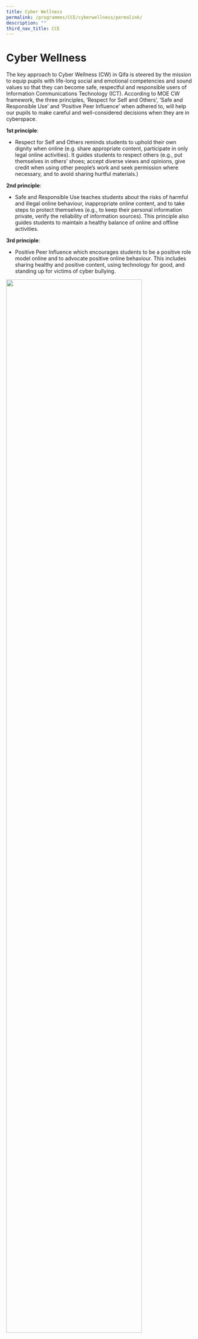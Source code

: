 ```yaml
---
title: Cyber Wellness
permalink: /programmes/CCE/cyberwellness/permalink/
description: ""
third_nav_title: CCE
---
```

Cyber Wellness
==============

The key approach to Cyber Wellness (CW) in Qifa is steered by the mission to equip pupils with life-long social and emotional competencies and sound values so that they can become safe, respectful and responsible users of Information Communications Technology (ICT). According to MOE CW framework, the three principles, ‘Respect for Self and Others’, ‘Safe and Responsible Use’ and ‘Positive Peer Influence’ when adhered to, will help our pupils to make careful and well-considered decisions when they are in cyberspace.

**1st principle**:

*   Respect for Self and Others reminds students to uphold their own dignity when online (e.g. share appropriate content, participate in only legal online activities). It guides students to respect others (e.g., put themselves in others’ shoes; accept diverse views and opinions, give credit when using other people’s work and seek permission where necessary, and to avoid sharing hurtful materials.)

**2nd principle**:

*   Safe and Responsible Use teaches students about the risks of harmful and illegal online behaviour, inappropriate online content, and to take steps to protect themselves (e.g., to keep their personal information private, verify the reliability of information sources). This principle also guides students to maintain a healthy balance of online and offline activities.

**3rd principle**:

*   Positive Peer Influence which encourages students to be a positive role model online and to advocate positive online behaviour. This includes sharing healthy and positive content, using technology for good, and standing up for victims of cyber bullying.

<img style="width:85%" src="/images/cyberwellness.jpg">

Qifa has implemented a holistic approach to CW education guided by the framework. This comprises CW lessons during Form Teacher Guidance Period (FTGP), assembly talks, and CW school-wide programmes that aim to develop and empower our pupils into responsible digital learners.

CW lessons during FTGP periods aim to equip students with life-long social-emotional competencies and sound values, so that they can become safe, respectful, and responsible users of ICT.

  

**Form Teacher Guidance Period (FTGP) lessons on CW**

The FTGP lessons on CW were carried out in Semester 1. These lessons seek&nbsp;to equip students with life-long social-emotional competencies and sound values so that they can become safe, respectful and responsible user of Information Communications Technology (ICT). The CW lessons conducted are as follows:

<style type="text/css">
.tg  {border-collapse:collapse;border-spacing:0;}
.tg td{border-color:black;border-style:solid;border-width:1px;font-family:Arial, sans-serif;font-size:14px;
  overflow:hidden;padding:10px 5px;word-break:normal;}
.tg th{border-color:black;border-style:solid;border-width:1px;font-family:Arial, sans-serif;font-size:14px;
  font-weight:normal;overflow:hidden;padding:10px 5px;word-break:normal;}
.tg .tg-qrq8{background-color:#FFF;color:#565656;font-weight:bold;text-align:left;vertical-align:top}
.tg .tg-njgx{background-color:#FFF;color:#565656;text-align:left;vertical-align:top}
.tg .tg-cxj1{background-color:#E6F1F4;color:#565656;text-align:left;vertical-align:top}
</style>
<table class="tg">
<thead>
  <tr>
    <th class="tg-qrq8">Level</th>
    <th class="tg-njgx">Lessons Covered </th>
  </tr>
</thead>
<tbody>
  <tr>
    <td class="tg-cxj1">Primary 1</td>
    <td class="tg-cxj1">Surf Safe</td>
  </tr>
  <tr>
    <td class="tg-njgx">Primary 2</td>
    <td class="tg-njgx">I Can Manage IT &amp; Basic Netiquette</td>
  </tr>
  <tr>
    <td class="tg-cxj1">Primary 3</td>
    <td class="tg-cxj1">Stay Safe in the Cyberworld &amp; Be a Cyberworld Safety Ambassador</td>
  </tr>
  <tr>
    <td class="tg-njgx">Primary 4</td>
    <td class="tg-njgx">Too Much Too Little &amp; Explore the Internet</td>
  </tr>
  <tr>
    <td class="tg-cxj1">Primary 5</td>
    <td class="tg-cxj1">When Words Hurt &amp; Cut and Paste</td>
  </tr>
  <tr>
    <td class="tg-njgx">Primary 6</td>
    <td class="tg-njgx">Navigating the Internet &amp; Scams and Spam</td>
  </tr>
</tbody>
</table>

Beyond CW lessons in FTGP and CCE, subject teachers infuse new media literacies as well as CW skills (e.g., not sharing of passwords, logging out of shared computers) into ICT-enabled lessons. Our school has initiated programmes such as Assembly talks and Cyber Wellness Day, to supplement the lessons as well.

**Assembly Talks**

The Republic has introduced digital defence as the sixth pillar in its national defence framework Total Defence, signalling the threat cyber-attacks and disinformation pose, and the importance of cyber security.&nbsp;Digital Defence – Be Secure, Alert, and Responsible Online– is a whole-of-nation effort to protect and defend ourselves and our nation online. Qifa Primary School has carried out Pre Assembly Talk on Digital Defence to allow pupils to understand how to discern hallmarks of fake or sensationalised reports by checking against credible sources of information such as those of government agencies and official sources.

![](/images/Digital%20Def.jpg)

**CW Workshops**

Our CW efforts also aim to develop student leaders to be advocates of CW in our school. The CW workshops for our Student Cyber Wellness Ambassadors (CWSAs) were carried out to engage pupils in positive peer influence to spread CW messages amongst their peers. These training workshops aim to develop ambassadors who can support their peers in cyber issues and champion CW-related efforts.

![](/images/Pic1.jpeg)

One of our&nbsp;Qifa Primary School Cyber Wellness Ambassador, Ethan Tan Jiale, of Primary 6 Exemplary, was presented with the Cyber Wellness Student Ambassador (CWSA) Award 2019. The CWSA Award recognises student ambassadors who demonstrate leadership and commitment to the school’s Cyber Wellness efforts, and for their active involvement and notable contribution in promoting Cyber Wellness education amongst their peers.

![](/images/Pic2.jpeg)

**CW Activities**

This year, some of our cyber wellness ambassadors took part in the inaugural National CW Advocacy Challenge (NCAC) organised by Crescent Girls’ School (CGS). The theme for this year challenge is “Academic Productivity &amp; Well-Being with Mobile Devices &amp; Screen Time” The ambassadors will be designing a comprehensive CW toolkit for their peers so that they can manage their screen time better.

![](/images/Pic3.jpeg)

The CWSA workshops equipped the ambassadors with facilitation skills and questioning techniques that enable them to design interesting cyber wellness activities for their peers during the cyber wellness day. The theme for term 2 cyber wellness day was “Digital Defence”.

![](/images/Pic4.jpeg)

Together with our CWSAs,&nbsp;the school&nbsp;ensures our students are safe and have positive experiences online by adopting positive CW habits.